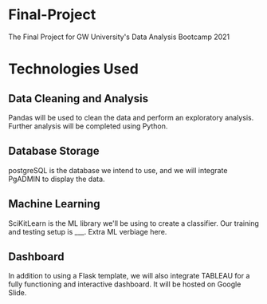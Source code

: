 # Final-Project
The Final Project for GW University's Data Analysis Bootcamp 2021

# Technologies Used
## Data Cleaning and Analysis
Pandas will be used to clean the data and perform an exploratory analysis. Further analysis will be completed using Python.

## Database Storage
postgreSQL is the database we intend to use, and we will integrate PgADMIN to display the data.

## Machine Learning
SciKitLearn is the ML library we'll be using to create a classifier. Our training and testing setup is ___. Extra ML verbiage here.

## Dashboard
In addition to using a Flask template, we will also integrate TABLEAU for a fully functioning and interactive dashboard. It will be hosted on Google Slide.
